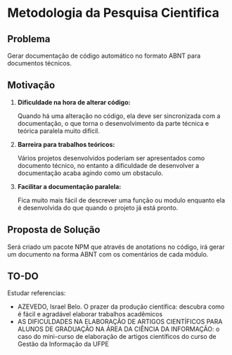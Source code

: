 # Metodologia da Pesquisa Cientifica

Problema
--------

  Gerar documentação de código automático no formato ABNT para documentos técnicos.

Motivação
---------
1. <b>Dificuldade na hora de alterar código:</b>

   Quando há uma alteração no código, ela deve ser sincronizada com a documentação, o que torna o desenvolvimento da parte técnica e teórica paralela muito difícil.

2. <b>Barreira para trabalhos teóricos:</b>

   Vários projetos desenvolvidos poderiam ser apresentados como documento técnico, no entanto a dificuldade de desenvolver a documentação acaba agindo como um obstaculo.
   
3. <b>Facilitar a documentação paralela:</b>
   
   Fica muito mais fácil de descrever uma função ou modulo enquanto ela é desenvolvida do que quando o projeto já está pronto.
  
Proposta de Solução
-------------------

  Será criado um pacote NPM que através de anotations no código, irá gerar um documento na forma ABNT com os comentários de cada módulo.
  
TO-DO
-----
Estudar referencias:
  - AZEVEDO, Israel Belo. O prazer da produção científica: descubra como é fácil e agradável elaborar trabalhos acadêmicos
  - AS DIFICULDADES NA ELABORAÇÃO DE ARTIGOS CIENTÍFICOS PARA ALUNOS DE GRADUAÇÃO NA ÁREA DA CIÊNCIA DA INFORMAÇÃO: o caso do mini-curso de elaboração de artigos científicos do curso de Gestão da Informação da UFPE
